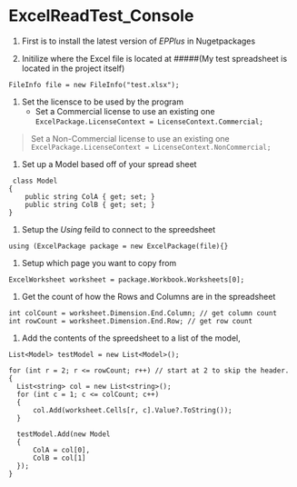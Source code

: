 # ExcelReadTest_Console

1. First is to install the latest version of *EPPlus* in Nugetpackages

1.  Initilize where the Excel file is located at #####(My test spreadsheet is located in the project itself)

```
FileInfo file = new FileInfo("test.xlsx");
```

1. Set the licensce to be used by the program 
   - Set a Commercial license to use an existing one ``` ExcelPackage.LicenseContext = LicenseContext.Commercial; ```
 
> Set a Non-Commercial license to use an existing one ``` ExcelPackage.LicenseContext = LicenseContext.NonCommercial; ```
 
 
1. Set up a Model based off of your spread sheet
```
 class Model
{
    public string ColA { get; set; }
    public string ColB { get; set; }
}
```

1. Setup the *Using* feild to connect to the spreedsheet

```
using (ExcelPackage package = new ExcelPackage(file){}
```

1. Setup which page you want to copy from
```
ExcelWorksheet worksheet = package.Workbook.Worksheets[0];
```

1. Get the count of how the Rows and Columns are in the spreadsheet

```
int colCount = worksheet.Dimension.End.Column; // get column count
int rowCount = worksheet.Dimension.End.Row; // get row count
```

1. Add the contents of the spreedsheet to a list of the model, 
```
List<Model> testModel = new List<Model>();

for (int r = 2; r <= rowCount; r++) // start at 2 to skip the header.
{
  List<string> col = new List<string>();
  for (int c = 1; c <= colCount; c++)
  {
      col.Add(worksheet.Cells[r, c].Value?.ToString());
  }

  testModel.Add(new Model
  {
      ColA = col[0],
      ColB = col[1]
  });
}
```
